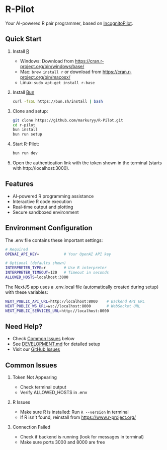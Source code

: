 # R-Pilot

Your AI-powered R pair programmer, based on [IncognitoPilot](https://github.com/silvanmelchior/IncognitoPilot).

## Quick Start

1. Install [R](https://www.r-project.org/)
   - Windows: Download from https://cran.r-project.org/bin/windows/base/
   - Mac: `brew install r` or download from https://cran.r-project.org/bin/macosx/
   - Linux: `sudo apt-get install r-base`

2. Install [Bun](https://bun.sh/)
   ```bash
   curl -fsSL https://bun.sh/install | bash
   ```

3. Clone and setup:
   ```bash
   git clone https://github.com/markuryy/R-Pilot.git
   cd r-pilot
   bun install
   bun run setup
   ```

4. Start R-Pilot:
   ```bash
   bun run dev
   ```

5. Open the authentication link with the token shown in the terminal (starts with http://localhost:3000).

## Features

- AI-powered R programming assistance
- Interactive R code execution
- Real-time output and plotting
- Secure sandboxed environment

## Environment Configuration

The .env file contains these important settings:

```bash
# Required
OPENAI_API_KEY=           # Your OpenAI API key

# Optional (defaults shown)
INTERPRETER_TYPE=r        # Use R interpreter
INTERPRETER_TIMEOUT=120   # Timeout in seconds
ALLOWED_HOSTS=localhost:3000
```

The NextJS app uses a .env.local file (automatically created during setup) with these variables:

```bash
NEXT_PUBLIC_API_URL=http://localhost:8000    # Backend API URL
NEXT_PUBLIC_WS_URL=ws://localhost:8000       # WebSocket URL
NEXT_PUBLIC_SERVICES_URL=http://localhost:8000
```

## Need Help?

- Check [Common Issues](#common-issues) below
- See [DEVELOPMENT.md](DEVELOPMENT.md) for detailed setup
- Visit our [GitHub Issues](https://github.com/your-repo/issues)

## Common Issues

1. Token Not Appearing
   - Check terminal output
   - Verify ALLOWED_HOSTS in .env

2. R Issues
   - Make sure R is installed: Run `R --version` in terminal
   - If R isn't found, reinstall from https://www.r-project.org/

3. Connection Failed
   - Check if backend is running (look for messages in terminal)
   - Make sure ports 3000 and 8000 are free
